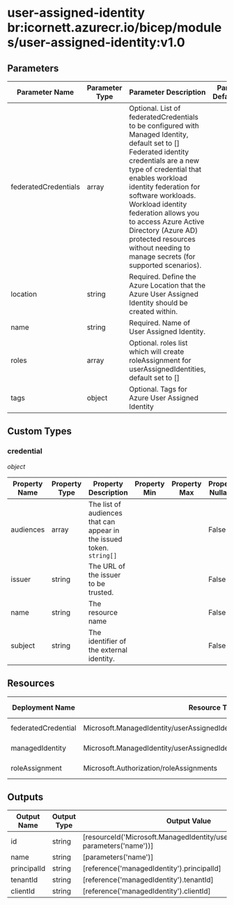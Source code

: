 # user-assigned-identity br:icornett.azurecr.io/bicep/modules/user-assigned-identity:v1.0

## Parameters

| Parameter Name       | Parameter Type | Parameter Description                                                                                                                                                                                                                                                                                                                                                                                        | Parameter DefaultValue | Parameter AllowedValues |
| -------------------- | -------------- | ------------------------------------------------------------------------------------------------------------------------------------------------------------------------------------------------------------------------------------------------------------------------------------------------------------------------------------------------------------------------------------------------------------ | ---------------------- | ----------------------- |
| federatedCredentials | array          | Optional. List of federatedCredentials to be configured with Managed Identity, default set to []<br/>Federated identity credentials are a new type of credential that enables workload identity federation for software workloads. Workload identity federation allows you to access Azure Active Directory (Azure AD) protected resources without needing to manage secrets (for supported scenarios).<br/> |                        |                         |
| location             | string         | Required. Define the Azure Location that the Azure User Assigned Identity should be created within.                                                                                                                                                                                                                                                                                                          |                        |                         |
| name                 | string         | Required. Name of User Assigned Identity.                                                                                                                                                                                                                                                                                                                                                                    |                        |                         |
| roles                | array          | Optional. roles list which will create roleAssignment for userAssignedIdentities, default set to []                                                                                                                                                                                                                                                                                                          |                        |                         |
| tags                 | object         | Optional. Tags for Azure User Assigned Identity                                                                                                                                                                                                                                                                                                                                                              |                        |                         |

## Custom Types

### credential

_object_

| Property Name | Property Type | Property Description                                                  | Property Min | Property Max | Property Nullable | Property AllowedValues |
| ------------- | ------------- | --------------------------------------------------------------------- | ------------ | ------------ | ----------------- | ---------------------- |
| audiences     | array         | The list of audiences that can appear in the issued token. `string[]` |              |              | False             |                        |
| issuer        | string        | The URL of the issuer to be trusted.                                  |              |              | False             |                        |
| name          | string        | The resource name                                                     |              |              | False             |                        |
| subject       | string        | The identifier of the external identity.                              |              |              | False             |                        |

## Resources

| Deployment Name     | Resource Type                                                                 | Resource Version | Existing | Resource Comment |
| ------------------- | ----------------------------------------------------------------------------- | ---------------- | -------- | ---------------- |
| federatedCredential | Microsoft.ManagedIdentity/userAssignedIdentities/federatedIdentityCredentials | 2023-01-31       | False    |                  |
| managedIdentity     | Microsoft.ManagedIdentity/userAssignedIdentities                              | 2023-01-31       | False    |                  |
| roleAssignment      | Microsoft.Authorization/roleAssignments                                       | 2022-04-01       | False    |                  |

## Outputs

| Output Name | Output Type | Output Value                                                                         |
| ----------- | ----------- | ------------------------------------------------------------------------------------ |
| id          | string      | [resourceId('Microsoft.ManagedIdentity/userAssignedIdentities', parameters('name'))] |
| name        | string      | [parameters('name')]                                                                 |
| principalId | string      | [reference('managedIdentity').principalId]                                           |
| tenantId    | string      | [reference('managedIdentity').tenantId]                                              |
| clientId    | string      | [reference('managedIdentity').clientId]                                              |
